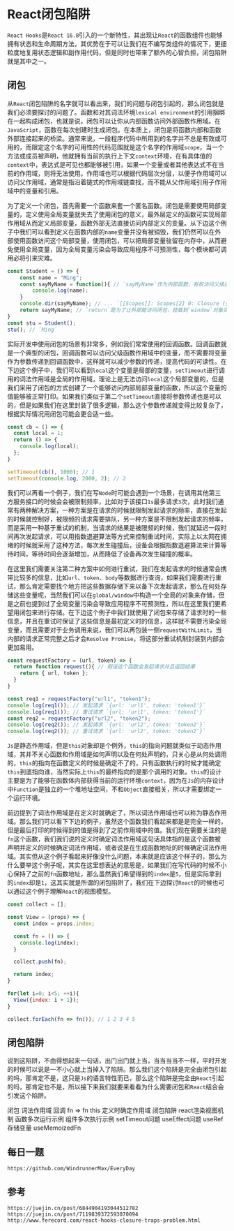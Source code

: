 # React闭包陷阱
`React Hooks`是`React 16.8`引入的一个新特性，其出现让`React`的函数组件也能够拥有状态和生命周期方法，其优势在于可以让我们在不编写类组件的情况下，更细粒度地复用状态逻辑和副作用代码，但是同时也带来了额外的心智负担，闭包陷阱就是其中之一。

## 闭包
从`React`闭包陷阱的名字就可以看出来，我们的问题与闭包引起的，那么闭包就是我们必须要探讨的问题了。函数和对其词法环境`lexical environment`的引用捆绑在一起构成闭包，也就是说，闭包可以让你从内部函数访问外部函数作用域。在`JavaScript`，函数在每次创建时生成闭包。在本质上，闭包是将函数内部和函数外部连接起来的桥梁。通常来说，一段程序代码中所用到的名字并不总是有效或可用的，而限定这个名字的可用性的代码范围就是这个名字的作用域`scope`，当一个方法或成员被声明，他就拥有当前的执行上下文`context`环境，在有具体值的`context`中，表达式是可见也都能够被引用，如果一个变量或者其他表达式不在当前的作用域，则将无法使用。作用域也可以根据代码层次分层，以便子作用域可以访问父作用域，通常是指沿着链式的作用域链查找，而不能从父作用域引用子作用域中的变量和引用。

为了定义一个闭包，首先需要一个函数来套一个匿名函数。闭包是需要使用局部变量的，定义使用全局变量就失去了使用闭包的意义，最外层定义的函数可实现局部作用域从而定义局部变量，函数外部无法直接访问内部定义的变量。从下边这个例子中我们可以看到定义在函数内部的`name`变量并没有被销毁，我们仍然可以在外部使用函数访问这个局部变量，使用闭包，可以把局部变量驻留在内存中，从而避免使用全局变量，因为全局变量污染会导致应用程序不可预测性，每个模块都可调用必将引来灾难。

```JavaScript
const Student = () => {
    const name = "Ming";
    const sayMyName = function(){ // `sayMyName`作为内部函数，有权访问父级函数作用域`Student`中的变量
        console.log(name);
    }
    console.dir(sayMyName); // ... `[[Scopes]]: Scopes[2] 0: Closure (student) {name: "Ming"} 1: Global` ...
    return sayMyName; // `return`是为了让外部能访问闭包，挂载到`window`对象实际效果是一样的
}
const stu = Student(); 
stu(); // `Ming`

```

实际开发中使用闭包的场景有非常多，例如我们常常使用的回调函数。回调函数就是一个典型的闭包，回调函数可以访问父级函数作用域中的变量，而不需要将变量作为参数传递到回调函数中，这样就可以减少参数的传递，提高代码的可读性。在下边这个例子中，我们可以看到`local`这个变量是局部的变量，`setTimeout`进行调用的词法作用域是全局的作用域，理论上是无法访问`local`这个局部变量的，但是我们采用了闭包的方式创建了一个能够访问内部局部变量的函数，所以这个变量的值能够被正常打印。如果我们类似于第二个`setTimeout`直接将参数传递也是可以的，但是如果我们在这里封装了很多逻辑，那么这个参数传递就变得比较复杂了，根据实际情况用闭包可能会更合适一些。

```js
const cb = () => {
  const local = 1;
  return () => {
    console.log(local);
  };
}

setTimeout(cb(), 1000); // 1
setTimeout(console.log, 2000, 2); // 2
```

我们可以再看一个例子，我们在写`Node`时可能会遇到一个场景，在调用其他第三方服务接口的时候会会被限制频率，比如对于该接口`1s`最多请求`3`次，此时我们通常有两种解决方案，一种方案是在请求的时候就限制发起请求的频率，直接在发起的时候就控制好，被限频的请求需要排队，另一种方案是不限制发起请求的频率，而是采用一种基于重试的机制，当请求的结果是被限频的时候，我们就延迟一段时间再次发起请求，可以用指数退避算法等方式来控制重试时间，实际上以太网在拥堵的时候就采用了这种方法，每次发生碰撞后，设备会根据指数退避算法来计算等待时间，等待时间会逐渐增加，从而降低了设备再次发生碰撞的概率。

在这里我们需要关注第二种方案中如何进行重试，我们在发起请求的时候通常会携带比较多的信息，比如`url`、`token`、`body`等数据进行查询，如果我们需要进行重试，那么肯定需要找个地方把这些数据存储下来以备下次发起请求，那么在何处存储这些变量呢，当然我们可以在`global/window`中构造一个全局的对象来存储，但是之前也提到过了全局变量污染会导致应用程序不可预测性，所以在这里我们更希望用闭包来进行存储。在下边这个例子中我们就使用了闭包来存储了请求时的一些信息，并且在重试时保证了这些信息是最初定义时的信息，这样就不需要污染全局变量，而且需要对于业务调用来说，我们可以再包装一侧`requestWithLimit`，当内部的请求正常完整之后才会`Resolve Promise`，将这部分重试机制封装到内部会更加易用。

```js
const requestFactory = (url, token) => {
  return function request(){ // 假设这个函数会发起请求并且返回结果
    return { url, token };
  }
}

const req1 = requestFactory("url1", "token1");
console.log(req1()); // 发起请求 `{url: 'url1', token: 'token1'}`
console.log(req1()); // 重试请求 `{url: 'url1', token: 'token1'}`
const req2 = requestFactory("url2", "token2");
console.log(req2()); // 发起请求 `{url: 'url2', token: 'token2'}`
console.log(req2()); // 重试请求 `{url: 'url2', token: 'token2'}`
```

`Js`是静态作用域，但是`this`对象却是个例外，`this`的指向问题就类似于动态作用域，其并不关心函数和作用域是如何声明以及在何处声明的，只关心是从何处调用的，`this`的指向在函数定义的时候是确定不了的，只有函数执行的时候才能确定`this`到底指向谁，当然实际上`this`的最终指向的是那个调用的对象。`this`的设计主要是为了能够在函数体内部获得当前的运行环境`context`，因为在`Js`的内存设计中`Function`是独立的一个堆地址空间，不和`Object`直接相关，所以才需要绑定一个运行环境。

前边提到了词法作用域是在定义时就确定了，所以词法作用域也可以称为静态作用域。那么我们可以看下下边的例子，虽然这个函数我们看起来都是是完全一样的，但是最后打印的时候得到的值是得到了之前作用域中的值。我们现在需要关注的是`fn`这个函数，我们我们说的定义时确定词法作用域这句话具体指的是这个函数被声明并定义的时候确定词法作用域，或者说是在生成函数地址的时候确定词法作用域。其实但从这个例子看起来好像没什么问题，本来就是应该这个样子的，那么为什么要举这个例子呢，其实在这里想表达的意思是，如果我们在写代码的时候不小心保持了之前的`fn`函数地址，那么虽然我们希望得到的`index`是`5`，但是实际拿到的`index`却是`1`，这其实就是所谓的闭包陷阱了，我们在下边探讨`React`的时候也可以通过这个例子理解`React`的视图模型。

```js
const collect = [];

const View = (props) => {
  const index = props.index;

  const fn = () => {
    console.log(index);
  }

  collect.push(fn);

  return index;
}

for(let i=0; i<5; ++i){
  View({index: i + 1});
}

collect.forEach(fn => fn()); // 1 2 3 4 5
```

## 闭包陷阱
说到这陷阱，不由得想起来一句话，出门出门就上当，当当当当不一样，平时开发的时候可以说是一不小心就上当掉入了陷阱。那么我们这个陷阱是完全由闭包引起的吗，那肯定不是，这只是`Js`的语言特性而已，那么这个陷阱是完全由`React`引起的吗，那肯定也不是，所以接下来我们就要来看看为什么需要闭包和`React`结合会引发这个陷阱。

闭包
  词法作用域 
  回调 fn => fn this
  定义时确定作用域
闭包陷阱
  react渲染视图机制
  函数多次运行示例
  组件多次执行示例
  setTimeout问题
  useEffect问题
useRef
  存储变量
  useMemoizedFn

## 每日一题

```
https://github.com/WindrunnerMax/EveryDay
```

## 参考

```
https://juejin.cn/post/6844904193044512782
https://juejin.cn/post/7119839372593070094
http://www.ferecord.com/react-hooks-closure-traps-problem.html
```

